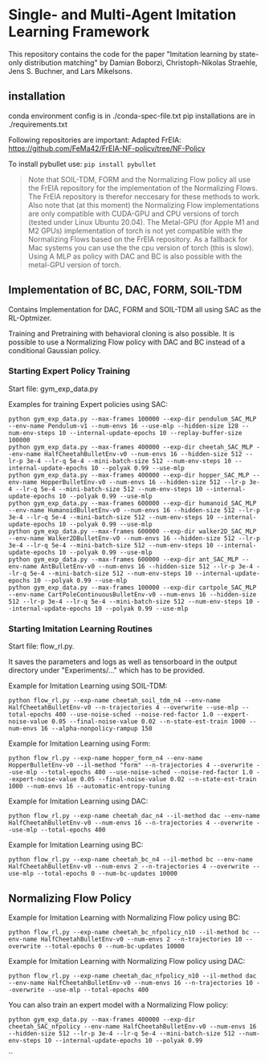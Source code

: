 # Single- and Multi-Agent Imitation Learning Framework

This repository contains the code for the paper "Imitation learning by state-only distribution matching" by Damian Boborzi, Christoph-Nikolas Straehle, Jens S. Buchner, and Lars Mikelsons.

## installation 
 conda environment config is in ./conda-spec-file.txt
 pip installations are in ./requirements.txt
 
 Following repositories are important: 
 Adapted FrEIA: https://github.com/FeMa42/FrEIA-NF-policy/tree/NF-Policy
 
 To install pybullet use: ```pip install pybullet```

 > Note that SOIL-TDM, FORM and the Normalizing Flow policy all use the FrEIA repository for the implementation of the Normalizing Flows. The FrEIA repository is therefor neccesary for these methods to work. 
 > Also note that (at this moment) the Normalizing Flow implementations are only compatible with CUDA-GPU and CPU versions of torch (tested under Linux Ubuntu 20.04). The Metal-GPU (for Apple M1 and M2 GPUs) implementation of torch is not yet compatible with the Normalizing Flows based on the FrEIA repository. As a fallback for Mac systems you can use the the cpu version of torch (this is slow). Using A MLP as policy with DAC and BC is also possible with the metal-GPU version of torch.

## Implementation of BC, DAC, FORM, SOIL-TDM

Contains Implementation for DAC, FORM and SOIL-TDM all using SAC as the RL-Optmizer. 

Training and Pretraining with behavioral cloning is also possible. It is possible to use a Normalizing Flow policy with DAC and BC instead of a conditional Gaussian policy. 

### Starting Expert Policy Training

Start file: gym_exp_data.py

Examples for training Expert policies using SAC:

```
python gym_exp_data.py --max-frames 100000 --exp-dir pendulum_SAC_MLP --env-name Pendulum-v1 --num-envs 16 --use-mlp --hidden-size 128 --num-env-steps 10 --internal-update-epochs 10 --replay-buffer-size 100000
python gym_exp_data.py --max-frames 400000 --exp-dir cheetah_SAC_MLP --env-name HalfCheetahBulletEnv-v0 --num-envs 16 --hidden-size 512 --lr-p 3e-4 --lr-q 5e-4 --mini-batch-size 512 --num-env-steps 10 --internal-update-epochs 10 --polyak 0.99 --use-mlp
python gym_exp_data.py --max-frames 400000 --exp-dir hopper_SAC_MLP --env-name HopperBulletEnv-v0 --num-envs 16 --hidden-size 512 --lr-p 3e-4 --lr-q 5e-4 --mini-batch-size 512 --num-env-steps 10 --internal-update-epochs 10 --polyak 0.99 --use-mlp
python gym_exp_data.py --max-frames 600000 --exp-dir humanoid_SAC_MLP --env-name HumanoidBulletEnv-v0 --num-envs 16 --hidden-size 512 --lr-p 3e-4 --lr-q 5e-4 --mini-batch-size 512 --num-env-steps 10 --internal-update-epochs 10 --polyak 0.99 --use-mlp
python gym_exp_data.py --max-frames 600000 --exp-dir walker2D_SAC_MLP --env-name Walker2DBulletEnv-v0 --num-envs 16 --hidden-size 512 --lr-p 3e-4 --lr-q 5e-4 --mini-batch-size 512 --num-env-steps 10 --internal-update-epochs 10 --polyak 0.99 --use-mlp
python gym_exp_data.py --max-frames 600000 --exp-dir ant_SAC_MLP --env-name AntBulletEnv-v0 --num-envs 16 --hidden-size 512 --lr-p 3e-4 --lr-q 5e-4 --mini-batch-size 512 --num-env-steps 10 --internal-update-epochs 10 --polyak 0.99 --use-mlp
python gym_exp_data.py --max-frames 100000 --exp-dir cartpole_SAC_MLP --env-name CartPoleContinuousBulletEnv-v0 --num-envs 16 --hidden-size 512 --lr-p 3e-4 --lr-q 5e-4 --mini-batch-size 512 --num-env-steps 10 --internal-update-epochs 10 --polyak 0.99 --use-mlp
```

### Starting Imitation Learning Routines

Start file: flow_rl.py.

It saves the parameters and logs as well as tensorboard in the output directory under "Experiments/..." which has to be provided.

Example for Imitation Learning using SOIL-TDM:

```
python flow_rl.py --exp-name cheetah_soil_tdm_n4 --env-name HalfCheetahBulletEnv-v0 --n-trajectories 4 --overwrite --use-mlp --total-epochs 400 --use-noise-sched --noise-red-factor 1.0 --expert-noise-value 0.05 --final-noise-value 0.02 --n-state-est-train 1000 --num-envs 16 --alpha-nonpolicy-rampup 150
```

Example for Imitation Learning using Form:
```
python flow_rl.py --exp-name hopper_form_n4 --env-name HopperBulletEnv-v0 --il-method "form" --n-trajectories 4 --overwrite --use-mlp --total-epochs 400 --use-noise-sched --noise-red-factor 1.0 --expert-noise-value 0.05 --final-noise-value 0.02 --n-state-est-train 1000 --num-envs 16 --automatic-entropy-tuning
```

Example for Imitation Learning using DAC:
```
python flow_rl.py --exp-name cheetah_dac_n4 --il-method dac --env-name HalfCheetahBulletEnv-v0 --num-envs 16 --n-trajectories 4 --overwrite --use-mlp --total-epochs 400
```

Example for Imitation Learning using BC:
```
python flow_rl.py --exp-name cheetah_bc_n4 --il-method bc --env-name HalfCheetahBulletEnv-v0 --num-envs 2 --n-trajectories 4 --overwrite --use-mlp --total-epochs 0 --num-bc-updates 10000
```


## Normalizing Flow Policy

Example for Imitation Learning with Normalizing Flow policy using BC:
```
python flow_rl.py --exp-name cheetah_bc_nfpolicy_n10 --il-method bc --env-name HalfCheetahBulletEnv-v0 --num-envs 2 --n-trajectories 10 --overwrite --total-epochs 0 --num-bc-updates 10000
```

Example for Imitation Learning with Normalizing Flow policy using DAC:
```
python flow_rl.py --exp-name cheetah_dac_nfpolicy_n10 --il-method dac --env-name HalfCheetahBulletEnv-v0 --num-envs 16 --n-trajectories 10 --overwrite --use-mlp --total-epochs 400
```

You can also train an expert model with a Normalizing Flow policy:
```
python gym_exp_data.py --max-frames 400000 --exp-dir cheetah_SAC_nfpolicy --env-name HalfCheetahBulletEnv-v0 --num-envs 16 --hidden-size 512 --lr-p 3e-4 --lr-q 5e-4 --mini-batch-size 512 --num-env-steps 10 --internal-update-epochs 10 --polyak 0.99
````
``




